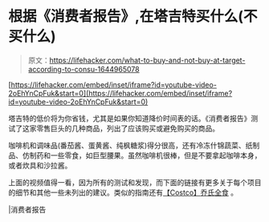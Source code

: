 # 根据《消费者报告》,在塔吉特买什么(不买什么)

> 原文：<https://lifehacker.com/what-to-buy-and-not-buy-at-target-according-to-consu-1644965078>

 [https://lifehacker.com/embed/inset/iframe?id=youtube-video-2oEhYnCpFuk&start=0](https://lifehacker.com/embed/inset/iframe?id=youtube-video-2oEhYnCpFuk&start=0) 

塔吉特的低价将为你省钱，尤其是如果你知道降价时间表的话。《消费者报告》测试了这家零售巨头的几种商品，列出了应该购买或避免购买的商品。



咖啡机和调味品(番茄酱、蛋黄酱、纯枫糖浆)得分很高，还有冷冻什锦蔬菜、纸制品、仿制药和一些零食，如巨型腰果。虽然咖啡机很棒，但是不要拿起咖啡本身，或者炊具和沙拉酱。

上面的视频值得一看，因为所有的测试和发现，而下面的链接有更多关于每个项目的细节和其他一些未列出的建议。类似的指南还有[【Costco】](https://lifehacker.com/what-to-buy-and-not-buy-at-costco-according-to-consu-1573463028)[乔氏](http://twocents.lifehacker.com/the-best-and-worst-items-to-buy-at-trader-joe-s-1585398730)[全食](http://lifehacker.com/the-best-things-to-buy-at-whole-foods-for-better-value-1590006291) 。

|消费者报告